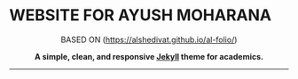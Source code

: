 # WEBSITE FOR AYUSH MOHARANA

<div align="center">

BASED ON (https://alshedivat.github.io/al-folio/)

**A simple, clean, and responsive [Jekyll](https://jekyllrb.com/) theme for academics.**

---

